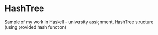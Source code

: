 # HashTree

Sample of my work in Haskell - university assignment, HashTree structure (using provided hash function)
